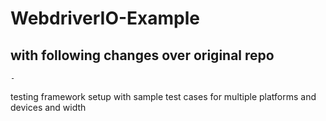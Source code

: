 # WebdriverIO-Example 
## with following changes over original repo
    - 
testing framework setup with sample test cases for multiple platforms and devices and width
